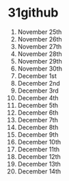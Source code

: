 # 31github

1. November 25th
2. November 26th
3. November 27th
4. November 28th
5. November 29th
6. November 30th
7. December 1st
8. December 2nd
9. December 3rd
10. December 4th
11. December 5th
12. December 6th
13. December 7th
14. December 8th
15. December 9th
16. December 10th
17. December 11th
18. December 12th
19. December 13th
20. December 14th
